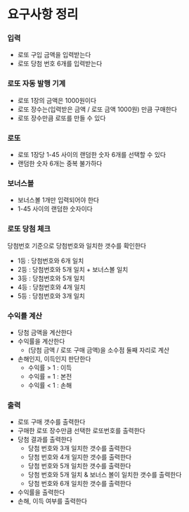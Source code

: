 # 요구사항 정리

### 입력
- 로또 구입 금액을 입력받는다
- 로또 당첨 번호 6개를 입력받는다

### 로또 자동 발행 기계
- 로또 1장의 금액은 1000원이다
- 로또 장수는(입력받은 금액 / 로또 금액 1000원) 만큼 구매한다
- 로또 장수만큼 로또를 만들 수 있다

### 로또
- 로또 1장당 1-45 사이의 랜덤한 숫자 6개를 선택할 수 있다
- 랜덤한 숫자 6개는 중복 불가하다

### 보너스볼
- 보너스볼 1개만 입력되어야 한다
- 1-45 사이의 랜덤한 숫자이다

### 로또 당첨 체크
당첨번호 기준으로 당첨번호와 일치한 갯수를 확인한다
- 1등 : 당첨번호와 6개 일치
- 2등 : 당첨번호와 5개 일치 + 보너스볼 일치
- 3등 : 당첨번호와 5개 일치
- 4등 : 당첨번호와 4개 일치
- 5등 : 당첨번호와 3개 일치

### 수익률 계산
- 당첨 금액을 계산한다
- 수익률을 계산한다
  - (당첨 금액 / 로또 구매 금액)을 소수점 둘째 자리로 계산
- 손해인지, 이득인지 판단한다
  - 수익률 > 1 : 이득
  - 수익률 = 1 : 본전
  - 수익률 < 1 : 손해

### 출력
- 로또 구매 갯수를 출력한다
- 구매한 로또 장수만큼 선택한 로또번호를 출력한다
- 당첨 결과를 출력한다
  - 당첨 번호와 3개 일치한 갯수를 출력한다
  - 당첨 번호와 4개 일지한 갯수를 출력한다
  - 당첨 번호와 5개 일치한 갯수를 출력한다
  - 당첨 번호와 5개 일치 & 보너스 볼이 일치한 갯수를 출력한다
  - 당첨 번호와 6개 일치한 갯수를 출력한다
- 수익률을 출력한다
- 손해, 이득 여부를 출력한다
